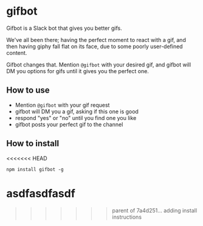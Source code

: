 # gifbot

Gifbot is a Slack bot that gives you better gifs.

We've all been there; having the perfect moment to react with a gif, and then having giphy fall flat on its face, due to some poorly user-defined content.

Gifbot changes that. Mention `@gifbot` with your desired gif, and gifbot will DM you options for gifs until it gives you the perfect one.

## How to use

- Mention `@gifbot` with your gif request
- gifbot will DM you a gif, asking if this one is good
- respond "yes" or "no" until you find one you like
- gifbot posts your perfect gif to the channel

## How to install
<<<<<<< HEAD
```
npm install gifbot -g
```

asdfasdfasdf
=======
>>>>>>> parent of 7a4d251... adding install instructions
